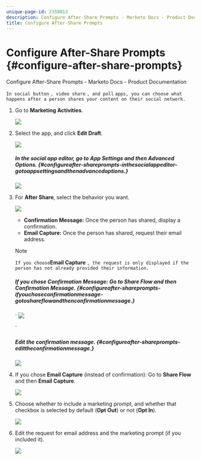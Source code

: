 ```yaml
---
unique-page-id: 2359813
description: Configure After-Share Prompts - Marketo Docs - Product Documentation
title: Configure After-Share Prompts
---
```


# Configure After-Share Prompts {#configure-after-share-prompts}

Configure After-Share Prompts - Marketo Docs - Product Documentation

`In social button` `, video share` `, and poll` `apps, you can choose what happens after a person shares your content on their social network.`

1. Go to **Marketing Activities**.

   ![](assets/ma.png)

1. Select the app, and click **Edit Draft**.

   ![](assets/image2015-4-21-12-3a1-3a11.png)

   ##### In the social app editor, go to App Settings and then Advanced Options. {#configureafter-shareprompts-inthesocialappeditor-gotoappsettingsandthenadvancedoptions.}

   ![](assets/image2015-4-21-12-3a10-3a54.png)

1. For **After Share**, select the behavior you want.

   ![](assets/image2015-4-21-12-3a18-3a32.png)

    * **Confirmation Message:** Once the person has shared, display a confirmation.
    * **Email Capture:** Once the person has shared, request their email address.

   >[!NOTE]
   >
   >`If you choose`**Email Capture** `, the request is only displayed if the person has not already provided their information.`

   ##### If you chose Confirmation Message: Go to Share Flow and then Confirmation Message. {#configureafter-shareprompts-ifyouchoseconfirmationmessage-gotoshareflowandthenconfirmationmessage.}

   ` ![](assets/image2015-4-21-12-3a26-3a10.png)

   ` 

   ##### Edit the confirmation message. {#configureafter-shareprompts-edittheconfirmationmessage.}

   ![](assets/image2015-4-21-12-3a31-3a41.png)

1. If you chose **Email Capture** (instead of confirmation): Go to **Share Flow** and then **Email Capture**.

   ![](assets/image2015-4-21-12-3a46-3a15.png)

1. Choose whether to include a marketing prompt, and whether that checkbox is selected by default (**Opt Out**) or not (**Opt In**).

   ![](assets/image2015-4-21-12-3a48-3a51.png)

1. Edit the request for email address and the marketing prompt (if you included it).

   ![](assets/image2015-4-21-12-3a52-3a49.png)

